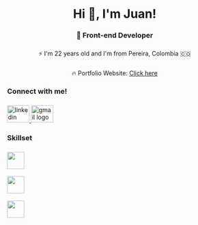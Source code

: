 <h1 align="center">Hi 👋, I'm Juan!</h1>

###

<h3 align="center">🚀 Front-end Developer</h3>


###


<p align="center">⚡️ I'm 22 years old and I'm from Pereira, Colombia 🇨🇴</p>

###

<div align="center">
    <p>🔥 Portfolio Website:
   <a href="https://juanrdeveloper.github.io/David-website/" target="_blank">Click here</a>
      </p>
  </div>

  ###

<h3 align="left">Connect with me!</h3>

###

<div align="left">
  <a href="https://www.linkedin.com/in/juan-rengifo-702a6a306/" target="_blank">
    <img src="https://raw.githubusercontent.com/maurodesouza/profile-readme-generator/master/src/assets/icons/social/linkedin/default.svg" width="52" height="40" alt="linkedin logo"  />
  </a>
  <a href="mailto:medrandajuan843@gmail.com" target="_blank">
    <img src="https://raw.githubusercontent.com/maurodesouza/profile-readme-generator/master/src/assets/icons/social/gmail/default.svg" width="52" height="40" alt="gmail logo"  />
  </a>
</div>

###


<h3 align="left">Skillset</h3>

###

<div align="left">
  <a href="https://skillicons.dev">
    <img src="https://skillicons.dev/icons?i=html,css,javascript,react,angular"
     height="40" />
    <br></br>
    <img src="https://skillicons.dev/icons?i=tailwind,bootstrap,mui,sass,astro"
     height="40" />
    <br></br>
     <img src="https://skillicons.dev/icons?i=github,git,firebase,mysql,figma"
     height="40" />
  </a>
</p>

 
 
</div>

###
